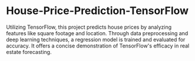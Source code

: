 # House-Price-Prediction-TensorFlow
Utilizing TensorFlow, this project predicts house prices by analyzing features like square footage and location. Through data preprocessing and deep learning techniques, a regression model is trained and evaluated for accuracy. It offers a concise demonstration of TensorFlow's efficacy in real estate forecasting.
